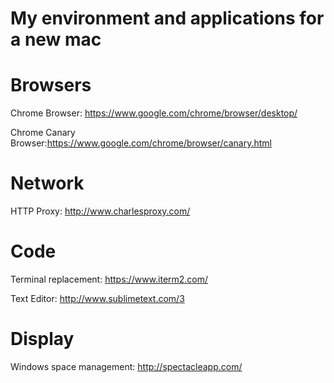 # My environment and applications for a new mac

# Browsers
Chrome Browser: https://www.google.com/chrome/browser/desktop/

Chrome Canary Browser:https://www.google.com/chrome/browser/canary.html

# Network
HTTP Proxy: http://www.charlesproxy.com/

# Code
Terminal replacement: https://www.iterm2.com/

Text Editor: http://www.sublimetext.com/3

# Display
Windows space management: http://spectacleapp.com/
